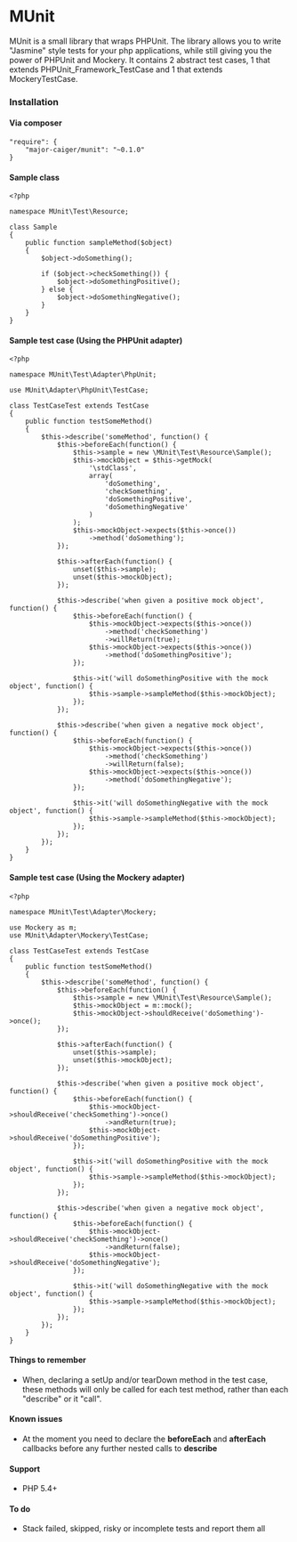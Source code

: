MUnit
=====
MUnit is a small library that wraps PHPUnit. The library allows you to write "Jasmine" style tests for your php applications, while still giving you the power of PHPUnit and Mockery. It contains 2 abstract test cases, 1 that extends PHPUnit_Framework_TestCase and 1 that extends MockeryTestCase.

### Installation
#### Via composer
    "require": {
        "major-caiger/munit": "~0.1.0"
    }

#### Sample class
    <?php
    
    namespace MUnit\Test\Resource;
    
    class Sample
    {
        public function sampleMethod($object)
        {
            $object->doSomething();
    
            if ($object->checkSomething()) {
                $object->doSomethingPositive();
            } else {
                $object->doSomethingNegative();
            }
        }
    }
    
#### Sample test case (Using the PHPUnit adapter)
    <?php
    
    namespace MUnit\Test\Adapter\PhpUnit;
    
    use MUnit\Adapter\PhpUnit\TestCase;
    
    class TestCaseTest extends TestCase
    {
        public function testSomeMethod()
        {
            $this->describe('someMethod', function() {
                $this->beforeEach(function() {
                    $this->sample = new \MUnit\Test\Resource\Sample();
                    $this->mockObject = $this->getMock(
                        '\stdClass',
                        array(
                            'doSomething',
                            'checkSomething',
                            'doSomethingPositive',
                            'doSomethingNegative'
                        )
                    );
                    $this->mockObject->expects($this->once())
                        ->method('doSomething');
                });
    
                $this->afterEach(function() {
                    unset($this->sample);
                    unset($this->mockObject);
                });
    
                $this->describe('when given a positive mock object', function() {
                    $this->beforeEach(function() {
                        $this->mockObject->expects($this->once())
                            ->method('checkSomething')
                            ->willReturn(true);
                        $this->mockObject->expects($this->once())
                            ->method('doSomethingPositive');
                    });
    
                    $this->it('will doSomethingPositive with the mock object', function() {
                        $this->sample->sampleMethod($this->mockObject);
                    });
                });
    
                $this->describe('when given a negative mock object', function() {
                    $this->beforeEach(function() {
                        $this->mockObject->expects($this->once())
                            ->method('checkSomething')
                            ->willReturn(false);
                        $this->mockObject->expects($this->once())
                            ->method('doSomethingNegative');
                    });
    
                    $this->it('will doSomethingNegative with the mock object', function() {
                        $this->sample->sampleMethod($this->mockObject);
                    });
                });
            });
        }
    }

#### Sample test case (Using the Mockery adapter)
    <?php
    
    namespace MUnit\Test\Adapter\Mockery;
    
    use Mockery as m;
    use MUnit\Adapter\Mockery\TestCase;
    
    class TestCaseTest extends TestCase
    {
        public function testSomeMethod()
        {
            $this->describe('someMethod', function() {
                $this->beforeEach(function() {
                    $this->sample = new \MUnit\Test\Resource\Sample();
                    $this->mockObject = m::mock();
                    $this->mockObject->shouldReceive('doSomething')->once();
                });
    
                $this->afterEach(function() {
                    unset($this->sample);
                    unset($this->mockObject);
                });
    
                $this->describe('when given a positive mock object', function() {
                    $this->beforeEach(function() {
                        $this->mockObject->shouldReceive('checkSomething')->once()
                            ->andReturn(true);
                        $this->mockObject->shouldReceive('doSomethingPositive');
                    });
    
                    $this->it('will doSomethingPositive with the mock object', function() {
                        $this->sample->sampleMethod($this->mockObject);
                    });
                });
    
                $this->describe('when given a negative mock object', function() {
                    $this->beforeEach(function() {
                        $this->mockObject->shouldReceive('checkSomething')->once()
                            ->andReturn(false);
                        $this->mockObject->shouldReceive('doSomethingNegative');
                    });
    
                    $this->it('will doSomethingNegative with the mock object', function() {
                        $this->sample->sampleMethod($this->mockObject);
                    });
                });
            });
        }
    }

#### Things to remember
- When, declaring a setUp and/or tearDown method in the test case, these methods will only be called for each test method, rather than each "describe" or it "call".

#### Known issues
- At the moment you need to declare the <strong>beforeEach</strong> and <strong>afterEach</strong> callbacks before any further nested calls to <strong>describe</strong>

#### Support
- PHP 5.4+

#### To do
- Stack failed, skipped, risky or incomplete tests and report them all

